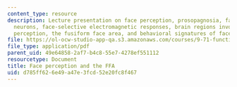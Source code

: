 ```yaml
---
content_type: resource
description: Lecture presentation on face perception, prosopagnosia, face-selective
  neurons, face-selective electromagnetic responses, brain regions involved in face
  perception, the fusiform face area, and behavioral signatures of face perception.
file: https://ol-ocw-studio-app-qa.s3.amazonaws.com/courses/9-71-functional-mri-of-high-level-vision-fall-2007/d785ff626e49a47e3fcd52e20fc8f467_lec5b_faces_ip.pdf
file_type: application/pdf
parent_uid: 49e64858-2af7-b4c8-55e7-4278ef551112
resourcetype: Document
title: Face perception and the FFA
uid: d785ff62-6e49-a47e-3fcd-52e20fc8f467
---
```

